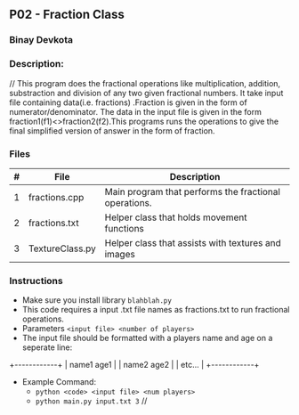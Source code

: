 
## P02 - Fraction Class
### Binay Devkota
### Description:

// This program does the fractional operations like multiplication, addition, substraction and division of any two given fractional numbers. It take input file containing data(i.e. fractions) .Fraction is given in the form of numerator/denominator. The data in the input file is given in the form fraction1(f1)<<oprator>>fraction2(f2).This programs runs the operations to give the final simplified version of answer in the form of fraction.

### Files

|   #   | File            | Description                                                 |
| :---: | --------------- | ----------------------------------------------------------  |
|   1   | fractions.cpp    | Main program that performs the fractional operations.      |
|   2   | fractions.txt   | Helper class that holds movement functions                  |
|   3   | TextureClass.py | Helper class that assists with textures and images          |

### Instructions

- Make sure you install library `blahblah.py`
- This code requires a input .txt file names as fractions.txt to run fractional operations.
- Parameters `<input file> <number of players>`
- The input file should be formatted with a players name and age on a seperate line:

+------------+
| name1 age1 |
| name2 age2 |
| etc...     |
+------------+

- Example Command:
    - `python <code> <input file> <num players>`
    - `python main.py input.txt 3`
//
